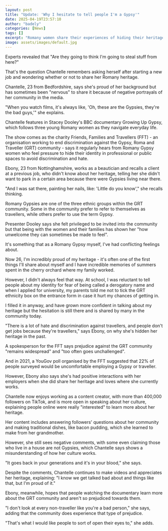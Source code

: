 ```yaml
---
layout: post
title: "Update: 'Why I hesitate to tell people I'm a Gypsy'"
date: 2025-04-19T23:57:10
author: "badely"
categories: [News]
tags: []
excerpt: "Romany women share their experiences of hiding their heritage for fear of prejudice."
image: assets/images/default.jpg
---
```


Experts revealed that "Are they going to think I'm going to steal stuff from here?"

That's the question Chantelle remembers asking herself after starting a new job and wondering whether or not to share her Romany heritage.

Chantelle, 23 from Bedfordshire, says she's proud of her background but has sometimes been "nervous" to share it because of negative portrayals of her community in the media.

"When you watch films, it's always like, 'Oh, these are the Gypsies, they're the bad guys,'" she explains.

Chantelle features in Stacey Dooley's BBC documentary Growing Up Gypsy, which follows three young Romany women as they navigate everyday life.

The show comes as the charity Friends, Families and Travellers (FFT) - an organisation working to end discrimination against the Gypsy, Roma and Traveller (GRT) community - says it regularly hears from Romany Gypsy women who feel pressure to hide their identity in professional or public spaces to avoid discrimination and hate.

Ebony, 23 from Nottinghamshire, works as a beautician and recalls a client at a previous job, who didn't know about her heritage, telling her she didn't want to park in a certain area because there were Gypsies living near there.

"And I was sat there, painting her nails, like: 'Little do you know'," she recalls thinking.

Romany Gypsies are one of the three ethnic groups within the GRT community. Some in the community prefer to refer to themselves as travellers, while others prefer to use the term Gypsy.

Presenter Dooley says she felt privileged to be invited into the community but that being with the women and their families has shown her "how unwelcome they can sometimes be made to feel".

It's something that as a Romany Gypsy myself, I've had conflicting feelings about.

Now 26, I'm incredibly proud of my heritage - it's often one of the first things I'll share about myself and I have incredible memories of summers spent in the cherry orchard where my family worked.

However, I didn't always feel that way. At school, I was reluctant to tell people about my identity for fear of being called a derogatory name and when I applied for university, my parents told me not to tick the GRT ethnicity box on the entrance form in case it hurt my chances of getting in.

I filled it in anyway, and have grown more confident in talking about my heritage but the hesitation is still there and is shared by many in the community today.

"There is a lot of hate and discrimination against travellers, and people don't get jobs because they're travellers," says Ebony, on why she's hidden her heritage in the past.

A spokesperson for the FFT says prejudice against the GRT community "remains widespread" and "too often goes unchallenged".

And in 2021, a YouGov poll organised by the FFT suggested that 22% of people surveyed would be uncomfortable employing a Gypsy or traveller.

However, Ebony also says she's had positive interactions with her employers when she did share her heritage and loves where she currently works.

Chantelle now enjoys working as a content creator, with more than 400,000 followers on TikTok, and is more open in speaking about her culture, explaining people online were really "interested" to learn more about her heritage.

Her content includes answering followers' questions about her community and making traditional dishes, like bacon pudding, which she learned to make from her grandmother.

However, she still sees negative comments, with some even claiming those who live in a house are not Gypsies, which Chantelle says shows a misunderstanding of how her culture works.

"It goes back in your generations and it's in your blood," she says.

Despite the comments, Chantelle continues to make videos and appreciates her heritage, explaining: "I know we get talked bad about and things like that, but I'm proud of it."

Ebony, meanwhile, hopes that people watching the documentary learn more about the GRT community and aren't so prejudiced towards them.

"I don't look at every non-traveller like you're a bad person," she says, adding that the community does experience that type of prejudice.

"That's what I would like people to sort of open their eyes to," she adds.

